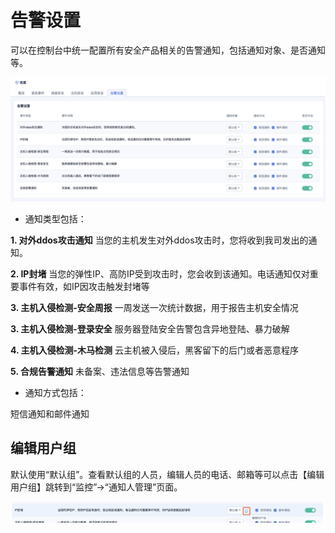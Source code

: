 

# 告警设置

可以在控制台中统一配置所有安全产品相关的告警通知，包括通知对象、是否通知等。

![](/images/operation/告警设置.png)

  - 通知类型包括：

**1. 对外ddos攻击通知** 当您的主机发生对外ddos攻击时，您将收到我司发出的通知。

**2. IP封堵** 当您的弹性IP、高防IP受到攻击时，您会收到该通知。电话通知仅对重要事件有效，如IP因攻击触发封堵等

**3. 主机入侵检测-安全周报** 一周发送一次统计数据，用于报告主机安全情况

**3. 主机入侵检测-登录安全** 服务器登陆安全告警包含异地登陆、暴力破解

**4. 主机入侵检测-木马检测** 云主机被入侵后，黑客留下的后门或者恶意程序

**5. 合规告警通知** 未备案、违法信息等告警通知

  - 通知方式包括：

短信通知和邮件通知

## 编辑用户组

默认使用“默认组”。查看默认组的人员，编辑人员的电话、邮箱等可以点击【编辑用户组】跳转到“监控”-\>“通知人管理”页面。

![](/images/operation/编辑用户组.png)
